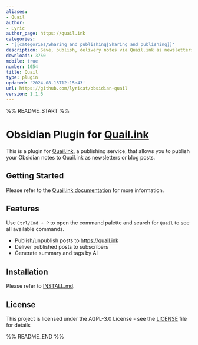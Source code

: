 ```yaml
---
aliases:
- Quail
author:
- Lyric
author_page: https://quail.ink
categories:
- '[[categories/Sharing and publishing|Sharing and publishing]]'
description: Save, publish, delivery notes via Quail.ink as newsletters and blogs.
downloads: 3750
mobile: true
number: 1054
title: Quail
type: plugin
updated: '2024-08-13T12:15:43'
url: https://github.com/lyricat/obsidian-quail
version: 1.1.6
---
```


%% README_START %%

# Obsidian Plugin for [Quail.ink](https://quail.ink)

This is a plugin for [Quail.ink](https://quail.ink), a publishing service, that allows you to publish your Obsidian notes to Quail.ink as newsletters or blog posts.

## Getting Started

Please refer to the [Quail.ink documentation](https://docs.quail.ink/writer/obsidian-plugin.html) for more information.

## Features

Use `Ctrl/Cmd + P` to open the command palette and search for `Quail` to see all available commands.

- Publish/unpublish posts to https://quail.ink
- Deliver published posts to subscribers
- Generate summary and tags by AI

## Installation

Please refer to [INSTALL.md](INSTALL.md).

## License

This project is licensed under the AGPL-3.0 License - see the [LICENSE](LICENSE) file for details


%% README_END %%